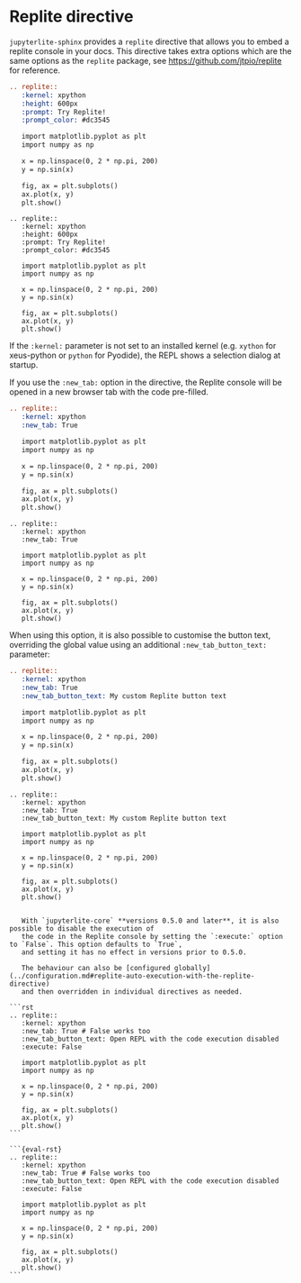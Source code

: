 # Replite directive

`jupyterlite-sphinx` provides a `replite` directive that allows you to embed a replite console in your docs.
This directive takes extra options which are the same options as the `replite` package, see <https://github.com/jtpio/replite> for reference.

```rst
.. replite::
   :kernel: xpython
   :height: 600px
   :prompt: Try Replite!
   :prompt_color: #dc3545

   import matplotlib.pyplot as plt
   import numpy as np

   x = np.linspace(0, 2 * np.pi, 200)
   y = np.sin(x)

   fig, ax = plt.subplots()
   ax.plot(x, y)
   plt.show()
```

```{eval-rst}
.. replite::
   :kernel: xpython
   :height: 600px
   :prompt: Try Replite!
   :prompt_color: #dc3545

   import matplotlib.pyplot as plt
   import numpy as np

   x = np.linspace(0, 2 * np.pi, 200)
   y = np.sin(x)

   fig, ax = plt.subplots()
   ax.plot(x, y)
   plt.show()
```

If the `:kernel:` parameter is not set to an installed kernel
(e.g. `xython` for xeus-python or `python` for Pyodide),
the REPL shows a selection dialog at startup.

If you use the `:new_tab:` option in the directive, the Replite console will be opened in a new browser tab
with the code pre-filled.

```rst
.. replite::
   :kernel: xpython
   :new_tab: True

   import matplotlib.pyplot as plt
   import numpy as np

   x = np.linspace(0, 2 * np.pi, 200)
   y = np.sin(x)

   fig, ax = plt.subplots()
   ax.plot(x, y)
   plt.show()
```

```{eval-rst}
.. replite::
   :kernel: xpython
   :new_tab: True

   import matplotlib.pyplot as plt
   import numpy as np

   x = np.linspace(0, 2 * np.pi, 200)
   y = np.sin(x)

   fig, ax = plt.subplots()
   ax.plot(x, y)
   plt.show()
```

When using this option, it is also possible to customise the button text, overriding the
global value using an additional `:new_tab_button_text:` parameter:

```rst
.. replite::
   :kernel: xpython
   :new_tab: True
   :new_tab_button_text: My custom Replite button text

   import matplotlib.pyplot as plt
   import numpy as np

   x = np.linspace(0, 2 * np.pi, 200)
   y = np.sin(x)

   fig, ax = plt.subplots()
   ax.plot(x, y)
   plt.show()
```

```{eval-rst}
.. replite::
   :kernel: xpython
   :new_tab: True
   :new_tab_button_text: My custom Replite button text

   import matplotlib.pyplot as plt
   import numpy as np

   x = np.linspace(0, 2 * np.pi, 200)
   y = np.sin(x)

   fig, ax = plt.subplots()
   ax.plot(x, y)
   plt.show()
```

````{tip}

   With `jupyterlite-core` **versions 0.5.0 and later**, it is also possible to disable the execution of
   the code in the Replite console by setting the `:execute:` option to `False`. This option defaults to `True`,
   and setting it has no effect in versions prior to 0.5.0.

   The behaviour can also be [configured globally](../configuration.md#replite-auto-execution-with-the-replite-directive)
   and then overridden in individual directives as needed.

```rst
.. replite::
   :kernel: xpython
   :new_tab: True # False works too
   :new_tab_button_text: Open REPL with the code execution disabled
   :execute: False

   import matplotlib.pyplot as plt
   import numpy as np

   x = np.linspace(0, 2 * np.pi, 200)
   y = np.sin(x)

   fig, ax = plt.subplots()
   ax.plot(x, y)
   plt.show()
```

```{eval-rst}
.. replite::
   :kernel: xpython
   :new_tab: True # False works too
   :new_tab_button_text: Open REPL with the code execution disabled
   :execute: False

   import matplotlib.pyplot as plt
   import numpy as np

   x = np.linspace(0, 2 * np.pi, 200)
   y = np.sin(x)

   fig, ax = plt.subplots()
   ax.plot(x, y)
   plt.show()
```

````
